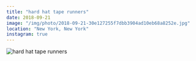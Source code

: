 ```yaml
---
title: "hard hat tape runners"
date: 2018-09-21
image: "/img/photo/2018-09-21-30e127255f7dbb3904ad10eb68a8252e.jpg"
location: "New York, New York"
instagram: true
---
```


![hard hat tape runners](/img/photo/2018-09-21-30e127255f7dbb3904ad10eb68a8252e.jpg)
